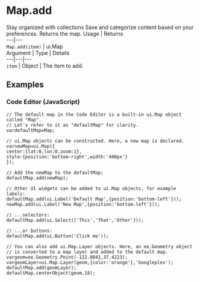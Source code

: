  
#  Map.add
Stay organized with collections  Save and categorize content based on your preferences. 
Returns the map.
Usage | Returns  
---|---  
`Map.add(item)` | ui.Map  
Argument | Type | Details  
---|---|---  
`item` | Object | The item to add.  
## Examples
### Code Editor (JavaScript)
```
// The default map in the Code Editor is a built-in ui.Map object called "Map".
// Let's refer to it as "defaultMap" for clarity.
vardefaultMap=Map;

// ui.Map objects can be constructed. Here, a new map is declared.
varnewMap=ui.Map({
center:{lat:0,lon:0,zoom:1},
style:{position:'bottom-right',width:'400px'}
});

// Add the newMap to the defaultMap;
defaultMap.add(newMap);

// Other UI widgets can be added to ui.Map objects, for example labels:
defaultMap.add(ui.Label('Default Map',{position:'bottom-left'}));
newMap.add(ui.Label('New Map',{position:'bottom-left'}));

// ...selectors:
defaultMap.add(ui.Select(['This','That','Other']));

// ...or buttons:
defaultMap.add(ui.Button('Click me'));

// You can also add ui.Map.Layer objects. Here, an ee.Geometry object
// is converted to a map layer and added to the default map.
vargeom=ee.Geometry.Point(-122.0841,37.4223);
vargeomLayer=ui.Map.Layer(geom,{color:'orange'},'Googleplex');
defaultMap.add(geomLayer);
defaultMap.centerObject(geom,18);
```

